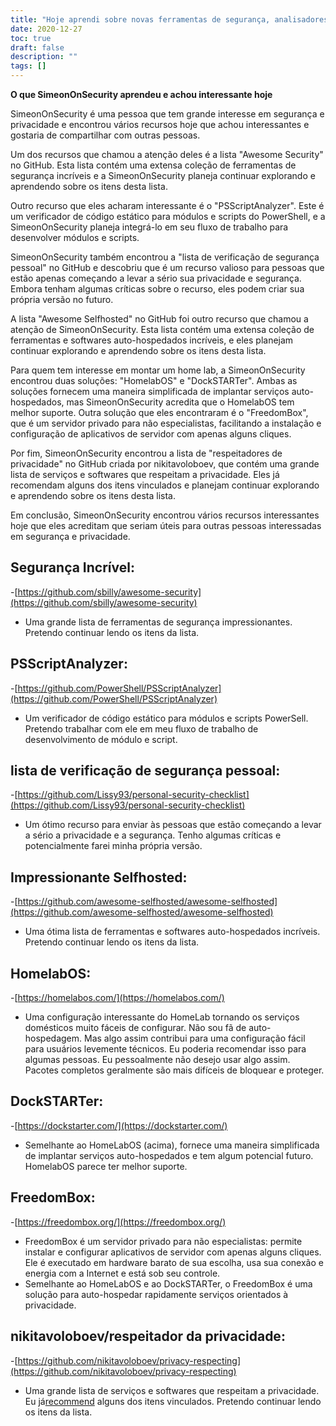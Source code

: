 ```yaml
---
title: "Hoje aprendi sobre novas ferramentas de segurança, analisadores de código estático e opções de serviço auto-hospedado"
date: 2020-12-27
toc: true
draft: false
description: ""
tags: []
---
```


**O que SimeonOnSecurity aprendeu e achou interessante hoje**

SimeonOnSecurity é uma pessoa que tem grande interesse em segurança e privacidade e encontrou vários recursos hoje que achou interessantes e gostaria de compartilhar com outras pessoas.

Um dos recursos que chamou a atenção deles é a lista "Awesome Security" no GitHub. Esta lista contém uma extensa coleção de ferramentas de segurança incríveis e a SimeonOnSecurity planeja continuar explorando e aprendendo sobre os itens desta lista.

Outro recurso que eles acharam interessante é o "PSScriptAnalyzer". Este é um verificador de código estático para módulos e scripts do PowerShell, e a SimeonOnSecurity planeja integrá-lo em seu fluxo de trabalho para desenvolver módulos e scripts.

SimeonOnSecurity também encontrou a "lista de verificação de segurança pessoal" no GitHub e descobriu que é um recurso valioso para pessoas que estão apenas começando a levar a sério sua privacidade e segurança. Embora tenham algumas críticas sobre o recurso, eles podem criar sua própria versão no futuro.

A lista "Awesome Selfhosted" no GitHub foi outro recurso que chamou a atenção de SimeonOnSecurity. Esta lista contém uma extensa coleção de ferramentas e softwares auto-hospedados incríveis, e eles planejam continuar explorando e aprendendo sobre os itens desta lista.

Para quem tem interesse em montar um home lab, a SimeonOnSecurity encontrou duas soluções: "HomelabOS" e "DockSTARTer". Ambas as soluções fornecem uma maneira simplificada de implantar serviços auto-hospedados, mas SimeonOnSecurity acredita que o HomelabOS tem melhor suporte. Outra solução que eles encontraram é o "FreedomBox", que é um servidor privado para não especialistas, facilitando a instalação e configuração de aplicativos de servidor com apenas alguns cliques.

Por fim, SimeonOnSecurity encontrou a lista de "respeitadores de privacidade" no GitHub criada por nikitavoloboev, que contém uma grande lista de serviços e softwares que respeitam a privacidade. Eles já recomendam alguns dos itens vinculados e planejam continuar explorando e aprendendo sobre os itens desta lista.

Em conclusão, SimeonOnSecurity encontrou vários recursos interessantes hoje que eles acreditam que seriam úteis para outras pessoas interessadas em segurança e privacidade.


## Segurança Incrível:
-[https://github.com/sbilly/awesome-security](https://github.com/sbilly/awesome-security)
- Uma grande lista de ferramentas de segurança impressionantes. Pretendo continuar lendo os itens da lista.

## PSScriptAnalyzer:
-[https://github.com/PowerShell/PSScriptAnalyzer](https://github.com/PowerShell/PSScriptAnalyzer)
- Um verificador de código estático para módulos e scripts PowerSell. Pretendo trabalhar com ele em meu fluxo de trabalho de desenvolvimento de módulo e script.

## lista de verificação de segurança pessoal:
-[https://github.com/Lissy93/personal-security-checklist](https://github.com/Lissy93/personal-security-checklist)
- Um ótimo recurso para enviar às pessoas que estão começando a levar a sério a privacidade e a segurança. Tenho algumas críticas e potencialmente farei minha própria versão.

## Impressionante Selfhosted:
-[https://github.com/awesome-selfhosted/awesome-selfhosted](https://github.com/awesome-selfhosted/awesome-selfhosted)
- Uma ótima lista de ferramentas e softwares auto-hospedados incríveis. Pretendo continuar lendo os itens da lista.

## HomelabOS:
-[https://homelabos.com/](https://homelabos.com/)
- Uma configuração interessante do HomeLab tornando os serviços domésticos muito fáceis de configurar. Não sou fã de auto-hospedagem. Mas algo assim contribui para uma configuração fácil para usuários levemente técnicos. Eu poderia recomendar isso para algumas pessoas. Eu pessoalmente não desejo usar algo assim. Pacotes completos geralmente são mais difíceis de bloquear e proteger.

## DockSTARTer:
-[https://dockstarter.com/](https://dockstarter.com/)
- Semelhante ao HomeLabOS (acima), fornece uma maneira simplificada de implantar serviços auto-hospedados e tem algum potencial futuro. HomelabOS parece ter melhor suporte.

## FreedomBox:
-[https://freedombox.org/](https://freedombox.org/)
- FreedomBox é um servidor privado para não especialistas: permite instalar e configurar aplicativos de servidor com apenas alguns cliques. Ele é executado em hardware barato de sua escolha, usa sua conexão e energia com a Internet e está sob seu controle.
- Semelhante ao HomeLabOS e ao DockSTARTer, o FreedomBox é uma solução para auto-hospedar rapidamente serviços orientados à privacidade.

## nikitavoloboev/respeitador da privacidade:
-[https://github.com/nikitavoloboev/privacy-respecting](https://github.com/nikitavoloboev/privacy-respecting)
- Uma grande lista de serviços e softwares que respeitam a privacidade. Eu já[recommend](https://simeononsecurity.com/recommendations) alguns dos itens vinculados. Pretendo continuar lendo os itens da lista.

